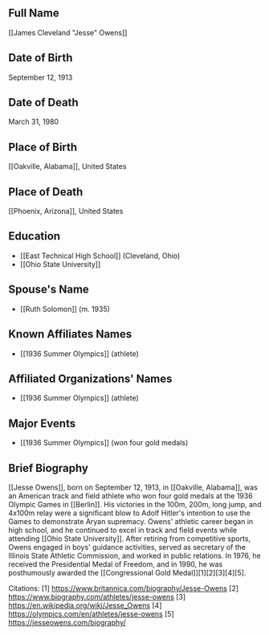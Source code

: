 ## Full Name
[[James Cleveland "Jesse" Owens]]

## Date of Birth
September 12, 1913

## Date of Death
March 31, 1980

## Place of Birth
[[Oakville, Alabama]], United States

## Place of Death
[[Phoenix, Arizona]], United States

## Education
- [[East Technical High School]] (Cleveland, Ohio)
- [[Ohio State University]]

## Spouse's Name
- [[Ruth Solomon]] (m. 1935)

## Known Affiliates Names
- [[1936 Summer Olympics]] (athlete)

## Affiliated Organizations' Names
- [[1936 Summer Olympics]] (athlete)

## Major Events
- [[1936 Summer Olympics]] (won four gold medals)

## Brief Biography
[[Jesse Owens]], born on September 12, 1913, in [[Oakville, Alabama]], was an American track and field athlete who won four gold medals at the 1936 Olympic Games in [[Berlin]]. His victories in the 100m, 200m, long jump, and 4x100m relay were a significant blow to Adolf Hitler's intention to use the Games to demonstrate Aryan supremacy. Owens' athletic career began in high school, and he continued to excel in track and field events while attending [[Ohio State University]]. After retiring from competitive sports, Owens engaged in boys' guidance activities, served as secretary of the Illinois State Athletic Commission, and worked in public relations. In 1976, he received the Presidential Medal of Freedom, and in 1990, he was posthumously awarded the [[Congressional Gold Medal]][1][2][3][4][5].

Citations:
[1] https://www.britannica.com/biography/Jesse-Owens
[2] https://www.biography.com/athletes/jesse-owens
[3] https://en.wikipedia.org/wiki/Jesse_Owens
[4] https://olympics.com/en/athletes/jesse-owens
[5] https://jesseowens.com/biography/